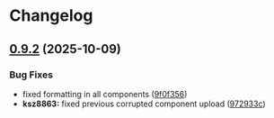 # Changelog

## [0.9.2](https://github.com/espressif/esp-eth-drivers/compare/adin1200@v0.9.1...adin1200@v0.9.2) (2025-10-09)


### Bug Fixes

* fixed formatting in all components ([9f0f356](https://github.com/espressif/esp-eth-drivers/commit/9f0f356a4b1402c6c19787619288e0f84310464a))
* **ksz8863:** fixed previous corrupted component upload ([972933c](https://github.com/espressif/esp-eth-drivers/commit/972933c0c907415fef26d3a1e5cda321b62834f7))
